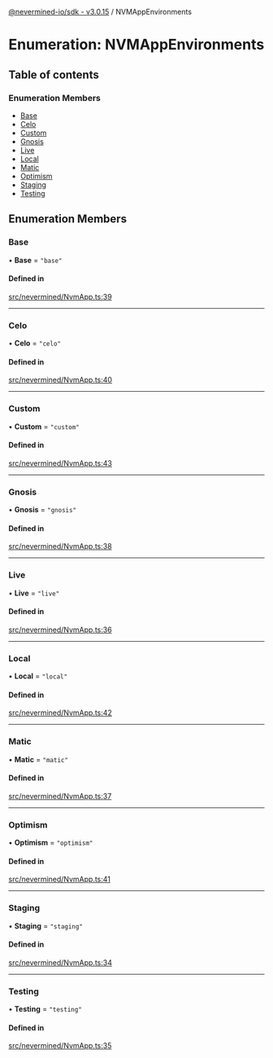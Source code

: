 [@nevermined-io/sdk - v3.0.15](../code-reference.md) / NVMAppEnvironments

# Enumeration: NVMAppEnvironments

## Table of contents

### Enumeration Members

- [Base](NVMAppEnvironments.md#base)
- [Celo](NVMAppEnvironments.md#celo)
- [Custom](NVMAppEnvironments.md#custom)
- [Gnosis](NVMAppEnvironments.md#gnosis)
- [Live](NVMAppEnvironments.md#live)
- [Local](NVMAppEnvironments.md#local)
- [Matic](NVMAppEnvironments.md#matic)
- [Optimism](NVMAppEnvironments.md#optimism)
- [Staging](NVMAppEnvironments.md#staging)
- [Testing](NVMAppEnvironments.md#testing)

## Enumeration Members

### Base

• **Base** = `"base"`

#### Defined in

[src/nevermined/NvmApp.ts:39](https://github.com/nevermined-io/sdk-js/blob/172733038c5edaf3c10f438cc01aecd8a5cd0ce8/src/nevermined/NvmApp.ts#L39)

---

### Celo

• **Celo** = `"celo"`

#### Defined in

[src/nevermined/NvmApp.ts:40](https://github.com/nevermined-io/sdk-js/blob/172733038c5edaf3c10f438cc01aecd8a5cd0ce8/src/nevermined/NvmApp.ts#L40)

---

### Custom

• **Custom** = `"custom"`

#### Defined in

[src/nevermined/NvmApp.ts:43](https://github.com/nevermined-io/sdk-js/blob/172733038c5edaf3c10f438cc01aecd8a5cd0ce8/src/nevermined/NvmApp.ts#L43)

---

### Gnosis

• **Gnosis** = `"gnosis"`

#### Defined in

[src/nevermined/NvmApp.ts:38](https://github.com/nevermined-io/sdk-js/blob/172733038c5edaf3c10f438cc01aecd8a5cd0ce8/src/nevermined/NvmApp.ts#L38)

---

### Live

• **Live** = `"live"`

#### Defined in

[src/nevermined/NvmApp.ts:36](https://github.com/nevermined-io/sdk-js/blob/172733038c5edaf3c10f438cc01aecd8a5cd0ce8/src/nevermined/NvmApp.ts#L36)

---

### Local

• **Local** = `"local"`

#### Defined in

[src/nevermined/NvmApp.ts:42](https://github.com/nevermined-io/sdk-js/blob/172733038c5edaf3c10f438cc01aecd8a5cd0ce8/src/nevermined/NvmApp.ts#L42)

---

### Matic

• **Matic** = `"matic"`

#### Defined in

[src/nevermined/NvmApp.ts:37](https://github.com/nevermined-io/sdk-js/blob/172733038c5edaf3c10f438cc01aecd8a5cd0ce8/src/nevermined/NvmApp.ts#L37)

---

### Optimism

• **Optimism** = `"optimism"`

#### Defined in

[src/nevermined/NvmApp.ts:41](https://github.com/nevermined-io/sdk-js/blob/172733038c5edaf3c10f438cc01aecd8a5cd0ce8/src/nevermined/NvmApp.ts#L41)

---

### Staging

• **Staging** = `"staging"`

#### Defined in

[src/nevermined/NvmApp.ts:34](https://github.com/nevermined-io/sdk-js/blob/172733038c5edaf3c10f438cc01aecd8a5cd0ce8/src/nevermined/NvmApp.ts#L34)

---

### Testing

• **Testing** = `"testing"`

#### Defined in

[src/nevermined/NvmApp.ts:35](https://github.com/nevermined-io/sdk-js/blob/172733038c5edaf3c10f438cc01aecd8a5cd0ce8/src/nevermined/NvmApp.ts#L35)
